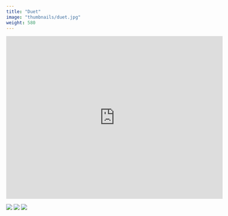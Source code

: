 ```yaml
---
title: "Duet"
image: "thumbnails/duet.jpg"
weight: 580
---
```


<iframe width="583" height="440" src="https://www.youtube.com/embed/XZ1VrVJEFjc" frameborder="0" allow="autoplay; encrypted-media" allowfullscreen></iframe>

![](duet/raincat.jpg)
![](duet/catwindow.jpg)
![](duet/cat.jpg)
